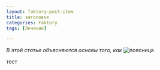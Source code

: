 ```yaml
---
layout: faktory-post-item
title: заголовок
categories: Faktory
tags: [Лечение]

---
```

*В этой статье объясняются основы того, как*
![поясница](/images/.jpg)

тест